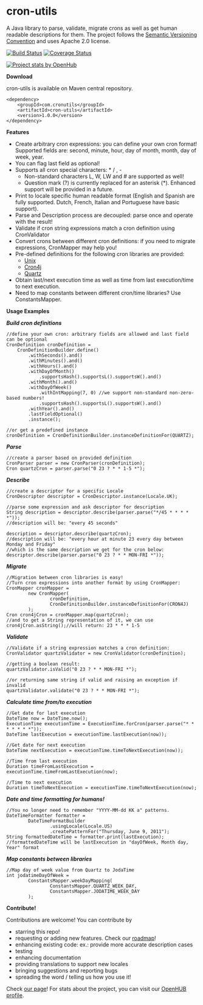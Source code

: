 cron-utils
===========
A Java library to parse, validate, migrate crons as well as get human readable descriptions for them. The project follows the [Semantic Versioning Convention](http://semver.org/) and uses Apache 2.0 license.

[![Build Status](https://travis-ci.org/jmrozanec/cron-utils.png?branch=master)](https://travis-ci.org/jmrozanec/cron-utils)
[![Coverage Status](https://coveralls.io/repos/jmrozanec/cron-utils/badge.png)](https://coveralls.io/r/jmrozanec/cron-utils)

[![Project stats by OpenHub](https://www.openhub.net/p/cron-utils/widgets/project_thin_badge.gif)](https://www.openhub.net/p/cron-utils/)

**Download**

cron-utils is available on Maven central repository.

    <dependency>
        <groupId>com.cronutils</groupId>
        <artifactId>cron-utils</artifactId>
        <version>1.0.0</version>
    </dependency>


**Features**

 * Create arbitrary cron expressions: you can define your own cron format! Supported fields are: second, minute, hour, day of month, month, day of week, year.
 * You can flag last field as optional!
 * Supports all cron special characters: * / , -
    * Non-standard characters L, W, LW and # are supported as well!
    * Question mark (?) is currently replaced for an asterisk (*). Enhanced support will be provided in a future.
 * Print to locale specific human readable format (English and Spanish are fully supported. Dutch, French, Italian and Portuguese have basic support).
 * Parse and Description process are decoupled: parse once and operate with the result!
 * Validate if cron string expressions match a cron definition using CronValidator
 * Convert crons between different cron definitions: if you need to migrate expressions, CronMapper may help you!
 * Pre-defined definitions for the following cron libraries are provided:
    * [Unix](http://www.unix.com/man-page/linux/5/crontab/)
    * [Cron4j](http://www.sauronsoftware.it/projects/cron4j/)
    * [Quartz](http://quartz-scheduler.org/)
 * Obtain last/next execution time as well as time from last execution/time to next execution.
 * Need to map constants between different cron/time libraries? Use ConstantsMapper.

**Usage Examples**

***Build cron definitions***

    //define your own cron: arbitrary fields are allowed and last field can be optional
    CronDefinition cronDefinition =
        CronDefinitionBuilder.define()
            .withSeconds().and()
            .withMinutes().and()
            .withHours().and()
            .withDayOfMonth()
                .supportsHash().supportsL().supportsW().and()
            .withMonth().and()
            .withDayOfWeek()
                .withIntMapping(7, 0) //we support non-standard non-zero-based numbers!
                .supportsHash().supportsL().supportsW().and()
            .withYear().and()
            .lastFieldOptional()
            .instance();

    //or get a predefined instance
    cronDefinition = CronDefinitionBuilder.instanceDefinitionFor(QUARTZ);

***Parse***

    //create a parser based on provided definition
    CronParser parser = new CronParser(cronDefinition);
    Cron quartzCron = parser.parse("0 23 ? * * 1-5 *");

***Describe***

    //create a descriptor for a specific Locale
    CronDescriptor descriptor = CronDescriptor.instance(Locale.UK);

    //parse some expression and ask descriptor for description
    String description = descriptor.describe(parser.parse("*/45 * * * * *"));
    //description will be: "every 45 seconds"

    description = descriptor.describe(quartzCron);
    //description will be: "every hour at minute 23 every day between Monday and Friday"
    //which is the same description we get for the cron below:
    descriptor.describe(parser.parse("0 23 ? * * MON-FRI *"));

***Migrate***

    //Migration between cron libraries is easy!
    //Turn cron expressions into another format by using CronMapper:
    CronMapper cronMapper =
            new CronMapper(
                    cronDefinition,
                    CronDefinitionBuilder.instanceDefinitionFor(CRON4J)
            );
    Cron cron4jCron = cronMapper.map(quartzCron);
    //and to get a String representation of it, we can use
    cron4jCron.asString();//will return: 23 * * * 1-5

***Validate***

    //Validate if a string expression matches a cron definition:
    CronValidator quartzValidator = new CronValidator(cronDefinition);

    //getting a boolean result:
    quartzValidator.isValid("0 23 ? * * MON-FRI *");

    //or returning same string if valid and raising an exception if invalid
    quartzValidator.validate("0 23 ? * * MON-FRI *");

***Calculate time from/to execution***

    //Get date for last execution
    DateTime now = DateTime.now();
    ExecutionTime executionTime = ExecutionTime.forCron(parser.parse("* * * * * * *"));
    DateTime lastExecution = executionTime.lastExecution(now));

    //Get date for next execution
    DateTime nextExecution = executionTime.timeToNextExecution(now));

    //Time from last execution
    Duration timeFromLastExecution = executionTime.timeFromLastExecution(now);

    //Time to next execution
    Duration timeToNextExecution = executionTime.timeToNextExecution(now);

***Date and time formatting for humans!***

    //You no longer need to remember "YYYY-MM-dd KK a" patterns.
    DateTimeFormatter formatter =
            DateTimeFormatBuilder
                    .usingLocale(Locale.US)
                    .createPatternFor("Thursday, June 9, 2011");
    String formattedDateTime = formatter.print(lastExecution);
    //formattedDateTime will be lastExecution in "dayOfWeek, Month day, Year" format

***Map constants between libraries***

    //Map day of week value from Quartz to JodaTime
    int jodatimeDayOfWeek =
            ConstantsMapper.weekDayMapping(
                    ConstantsMapper.QUARTZ_WEEK_DAY,
                    ConstantsMapper.JODATIME_WEEK_DAY
            );


**Contribute!**

Contributions are welcome! You can contribute by
 * starring this repo!
 * requesting or adding new features. Check our [roadmap](https://github.com/jmrozanec/cron-utils/wiki/Roadmap)!
 * enhancing existing code: ex.: provide more accurate description cases
 * testing
 * enhancing documentation
 * providing translations to support new locales
 * bringing suggestions and reporting bugs
 * spreading the word / telling us how you use it!


Check [our page](http://cronutils.com)! For stats about the project, you can visit our [OpenHUB profile](https://www.openhub.net/p/cron-utils).
